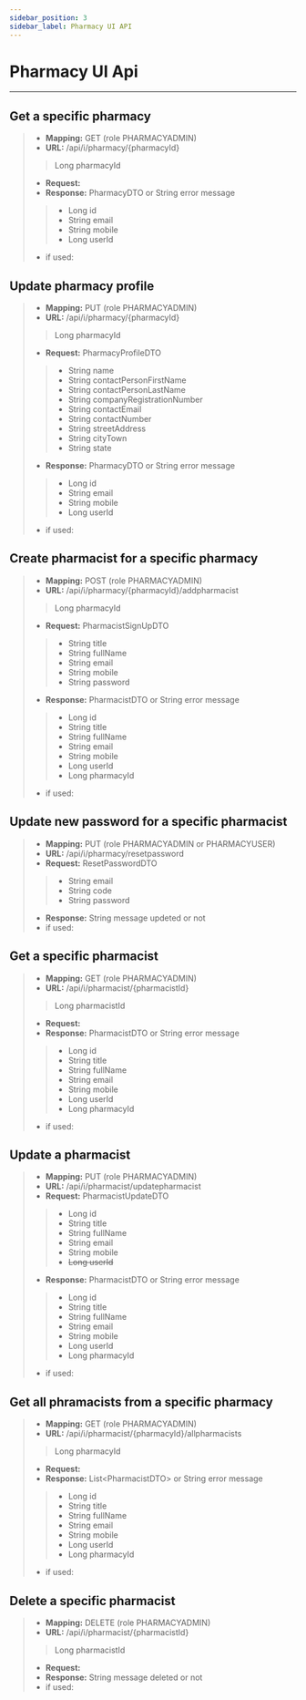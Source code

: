 ```yaml
---
sidebar_position: 3
sidebar_label: Pharmacy UI API
---
```

# Pharmacy UI Api

---

## Get a specific pharmacy
>- **Mapping:** GET (role PHARMACYADMIN)
>- **URL:** /api/i/pharmacy/{pharmacyId}
>> Long pharmacyId
>- **Request:** 
>- **Response:** PharmacyDTO or String error message
>>- Long id
>>- String email
>>- String mobile
>>- Long userId
>- if used: 

## Update pharmacy profile
>- **Mapping:** PUT (role PHARMACYADMIN)
>- **URL:** /api/i/pharmacy/{pharmacyId}
>> Long pharmacyId
>- **Request:** PharmacyProfileDTO
>>- String name
>>- String contactPersonFirstName
>>- String contactPersonLastName
>>- String companyRegistrationNumber
>>- String contactEmail
>>- String contactNumber
>>- String streetAddress
>>- String cityTown
>>- String state
>- **Response:** PharmacyDTO or String error message
>>- Long id
>>- String email
>>- String mobile
>>- Long userId
>- if used: 

## Create pharmacist for a specific pharmacy
>- **Mapping:** POST (role PHARMACYADMIN)
>- **URL:** /api/i/pharmacy/{pharmacyId}/addpharmacist
>> Long pharmacyId
>- **Request:** PharmacistSignUpDTO
>>- String title
>>- String fullName
>>- String email
>>- String mobile
>>- String password
>- **Response:** PharmacistDTO or String error message
>>- Long id
>>- String title
>>- String fullName
>>- String email
>>- String mobile
>>- Long userId
>>- Long pharmacyId
>- if used: 

## Update new password for a specific pharmacist
>- **Mapping:** PUT (role PHARMACYADMIN or PHARMACYUSER)
>- **URL:** /api/i/pharmacy/resetpassword
>- **Request:** ResetPasswordDTO
>>- String email
>>- String code
>>- String password
>- **Response:** String message updeted or not
>- if used: 

## Get a specific pharmacist
>- **Mapping:** GET (role PHARMACYADMIN)
>- **URL:** /api/i/pharmacist/{pharmacistId}
>> Long pharmacistId
>- **Request:** 
>- **Response:** PharmacistDTO or String error message
>>- Long id
>>- String title
>>- String fullName
>>- String email
>>- String mobile
>>- Long userId
>>- Long pharmacyId
>- if used: 

## Update a pharmacist
>- **Mapping:** PUT (role PHARMACYADMIN)
>- **URL:** /api/i/pharmacist/updatepharmacist
>- **Request:** PharmacistUpdateDTO
>>- Long id
>>- String title
>>- String fullName
>>- String email
>>- String mobile
>>- ~~Long userId~~
>- **Response:** PharmacistDTO or String error message
>>- Long id
>>- String title
>>- String fullName
>>- String email
>>- String mobile
>>- Long userId
>>- Long pharmacyId
>- if used: 

## Get all phramacists from a specific pharmacy
>- **Mapping:** GET (role PHARMACYADMIN)
>- **URL:** /api/i/pharmacist/{pharmacyId}/allpharmacists
>> Long pharmacyId
>- **Request:** 
>- **Response:** List&LT;PharmacistDTO> or String error message
>>- Long id
>>- String title
>>- String fullName
>>- String email
>>- String mobile
>>- Long userId
>>- Long pharmacyId
>- if used: 

## Delete a specific pharmacist
>- **Mapping:** DELETE (role PHARMACYADMIN)
>- **URL:** /api/i/pharmacist/{pharmacistId}
>> Long pharmacistId
>- **Request:** 
>- **Response:** String message deleted or not
>- if used: 